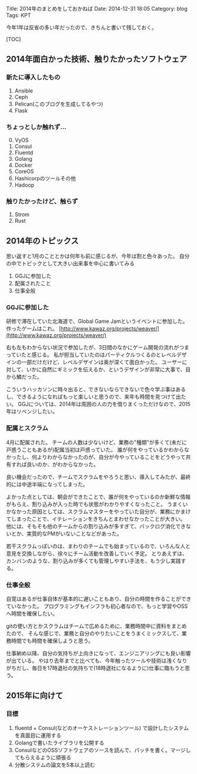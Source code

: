 Title: 2014年のまとめをしておかねば
Date: 2014-12-31 18:05
Category: blog
Tags: KPT

今年1年は反省の多い年だったので、きちんと書いて残しておく。

[TOC]

## 2014年面白かった技術、触りたかったソフトウェア
### 新たに導入したもの
1. Ansible
2. Ceph
3. Pelican(このブログを生成してるやつ)
4. Flask
### ちょっとしか触れず...
0. VyOS
1. Consul
2. Fluentd
3. Golang
4. Docker
5. CoreOS
6. Hashicorpのツールその他
7. Hadoop
### 触りたかったけど、触らず
1. Strom
2. Rust

## 2014年のトピックス
思い返すと1月のこととかは何年も前に感じるが、今年は割と色々あった。
自分の中でトピックとして大きい出来事を中心に書いてみる

1. GGJに参加した
2. 配属されたこと
3. 仕事全般

### GGJに参加した
研修で滞在していた北海道で、Global Game Jamというイベントに参加した。
作ったゲームはこれ。 [http://www.kawaz.org/projects/weaver/](http://www.kawaz.org/projects/weaver/)

右も左もわからない状況で参加したが、3日間のなかにゲーム開発の流れがつまっていたと感じる。
私が担当していたのはパーティクルつくるのとレベルデザインの一部だけだけど、レベルデザインは奥が深くて面白かった。
ユーザーに対して、いかに自然にギミックを伝えるか、というデザインが非常に大事で、目から鱗だった。

こういうハッカソンに時々出ると、できないならできないで色々学ぶ事はあるし、できるようになればもっと楽しいと思うので、来年も時間を見つけて出たい。
GGJについては、2014年は周囲の人の力を借りまくっただけなので、2015年はリベンジしたい。

### 配属とスクラム
4月に配属された。
チームの人数は少ないけど、業務の"種類"が多くて(未だに戸惑うこともあるが)配属当初は戸惑っていた。
誰が何をやっているかわからなかったし、何よりわからなかったのが、自分が今やっていることをどうやって共有すれば良いのか、がわからなかった。

良い機会だったので、チームでスクラムをやろうと思い、導入してみたが、最終的には中途半端になってしまった。

よかった点としては、朝会ができたことで、誰が何をやっているのか新鮮な情報がもらえ、割り込みが入った時でも状態がわかりやすくなったこと。
うまくいかなかった原因としては、スクラムマスターをやっていた自分が、業務にかまけてしまったことで、イテレーションをきちんとまわせなかったことが大きい。
他には、そもそも他のチームからの割り込みが多すぎて、バックログ消化できないとか、実質的なPMがいないことなどがあった。

若干スクラムっぽいのは、まわりのチームでも始まっているので、いろんな人と意見を交換しながら、徐々にチーム活動を改善していく予定。
とりあえずは、カンバンのような、割り込みが多くても管理しやすい手法を、もう少し実践する。

### 仕事全般
自覚はあるが仕事自体が基本的に遅いこともあり、自分の時間を作ることができていなかった。
プログラミングもインフラも初心者なので、もっと学習やOSSへ時間を確保したい。

gitの使い方とかスクラムはチームで広めるために、業務時間中に資料をまとめたので、
そんな感じで、業務と自分のやりたいことをうまくミックスして、業務時間でも時間を確保しようと思う。

仕事納め以降、自分の気持ちが上向きになって、エンジニアリングにも良い影響が出ている。
やはり去年までと比べても、今年触ったツールや技術は浅くなりがちだし、毎日を17時退社の気持ちで(18時退社になるように)仕事に臨もうと思う。

## 2015年に向けて
### 目標
1. fluentd + Consul(などのオーケストレーションツール) で設計したシステムを真面目に運用する
2. Golangで書いたライブラリを公開する
3. ConsulなどのOSSソフトウェアのソースを読んで、パッチを書く。マージしてもらえるように頑張る
4. 分散システムの論文を5本以上読む


